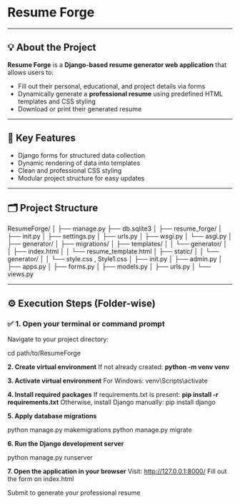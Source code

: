 # **Resume Forge**

---

## **💡 About the Project**

**Resume Forge** is a **Django-based resume generator web application** that allows users to:

- Fill out their personal, educational, and project details via forms  
- Dynamically generate a **professional resume** using predefined HTML templates and CSS styling  
- Download or print their generated resume

---

## **🔷 Key Features**

- Django forms for structured data collection  
- Dynamic rendering of data into templates  
- Clean and professional CSS styling  
- Modular project structure for easy updates

---

## **🗂️ Project Structure**

ResumeForge/
│
├── manage.py
├── db.sqlite3
│
├── resume_forge/ 
│ ├── init.py
│ ├── settings.py
│ ├── urls.py
│ ├── wsgi.py
│ └── asgi.py
│
├── generator/ 
│ ├── migrations/
│ ├── templates/
│ │ └── generator/
│ │ ├── index.html 
│ │ └── resume_template.html 
│ ├── static/
│ │ └── generator/
│ │ └── style.css , Style1.css
│ ├── init.py
│ ├── admin.py
│ ├── apps.py
│ ├── forms.py
│ ├── models.py
│ ├── urls.py
│ └── views.py


---

## **⚙️ Execution Steps (Folder-wise)**

### ✅ **1. Open your terminal or command prompt**

Navigate to your project directory:

cd path/to/ResumeForge


 **2. Create virtual environment**
If not already created:
    **python -m venv venv**


 **3. Activate virtual environment**
For Windows:
venv\Scripts\activate

**4. Install required packages**
If requirements.txt is present:
     **pip install -r requirements.txt**
Otherwise, install Django manually:
     pip install django

**5. Apply database migrations**

python manage.py makemigrations
python manage.py migrate

**6. Run the Django development server**

python manage.py runserver

**7. Open the application in your browser**
Visit:
http://127.0.0.1:8000/
Fill out the form on index.html

Submit to generate your professional resume

